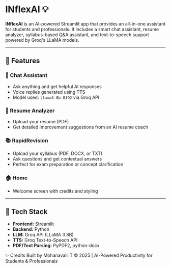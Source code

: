 # INflexAI 💡

**INflexAI** is an AI-powered Streamlit app that provides an all-in-one assistant for students and professionals. It includes a smart chat assistant, resume analyzer, syllabus-based Q&A assistant, and text-to-speech support powered by Groq's LLaMA models.

---

## 🚀 Features

### 💬 Chat Assistant
- Ask anything and get helpful AI responses
- Voice replies generated using TTS
- Model used: `llama3-8b-8192` via Groq API

### 📄 Resume Analyzer
- Upload your resume (PDF)
- Get detailed improvement suggestions from an AI resume coach

### 📚 RapidRevision
- Upload your syllabus (PDF, DOCX, or TXT)
- Ask questions and get contextual answers
- Perfect for exam preparation or concept clarification

### 🏠 Home
- Welcome screen with credits and styling

---

## 🧠 Tech Stack

- **Frontend:** [Streamlit](https://inflexai.streamlit.app/)
- **Backend:** Python
- **LLM:** Groq API (LLaMA 3 8B)
- **TTS:** Groq Text-to-Speech API
- **PDF/Text Parsing:** PyPDF2, python-docx


✨ Credits
Built by Mohanavalli T
© 2025 | AI-Powered Productivity for Students & Professionals


